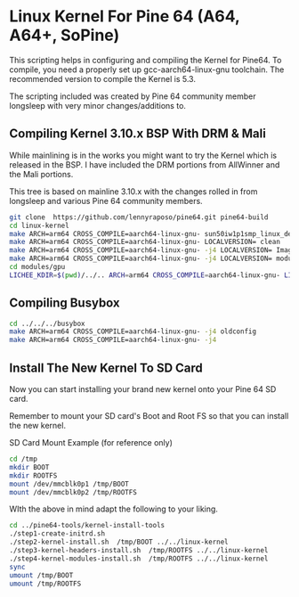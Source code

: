 # Linux Kernel For Pine 64 (A64, A64+, SoPine)

This scripting helps in configuring and compiling the Kernel for Pine64. To
compile, you need a properly set up gcc-aarch64-linux-gnu toolchain. The
recommended version to compile the Kernel is 5.3.

The scripting included was created by Pine 64 community member longsleep
with very minor changes/additions to.


## Compiling  Kernel 3.10.x  BSP With DRM & Mali

While mainlining is in the works you might want to try the Kernel which is
released in the BSP. I have included the DRM portions from AllWinner and
the Mali portions.

This tree is based on mainline 3.10.x with the changes rolled in from longsleep
and various Pine 64 community members.

```bash
git clone  https://github.com/lennyraposo/pine64.git pine64-build
cd linux-kernel
make ARCH=arm64 CROSS_COMPILE=aarch64-linux-gnu- sun50iw1p1smp_linux_defconfig
make ARCH=arm64 CROSS_COMPILE=aarch64-linux-gnu- LOCALVERSION= clean
make ARCH=arm64 CROSS_COMPILE=aarch64-linux-gnu- -j4 LOCALVERSION= Image
make ARCH=arm64 CROSS_COMPILE=aarch64-linux-gnu- -j4 LOCALVERSION= modules
cd modules/gpu
LICHEE_KDIR=$(pwd)/../.. ARCH=arm64 CROSS_COMPILE=aarch64-linux-gnu- LICHEE_PLATFORM=Pine64 make build
```


## Compiling Busybox

```bash
cd ../../../busybox
make ARCH=arm64 CROSS_COMPILE=aarch64-linux-gnu- -j4 oldconfig
make ARCH=arm64 CROSS_COMPILE=aarch64-linux-gnu- -j4
```


## Install The New Kernel To SD Card

Now you can start installing your brand new kernel onto your Pine 64 SD card.

Remember to mount your SD card's Boot and Root FS so that you can install
the new kernel.

SD Card Mount Example (for reference only)

```bash
cd /tmp
mkdir BOOT
mkdir ROOTFS
mount /dev/mmcblk0p1 /tmp/BOOT
mount /dev/mmcblk0p2 /tmp/ROOTFS
```

WIth the above in mind adapt the following to your liking.

```bash
cd ../pine64-tools/kernel-install-tools
./step1-create-initrd.sh
./step2-kernel-install.sh  /tmp/BOOT ../../linux-kernel
./step3-kernel-headers-install.sh  /tmp/ROOTFS ../../linux-kernel
./step4-kernel-modules-install.sh  /tmp/ROOTFS ../../linux-kernel
sync
umount /tmp/BOOT
umount /tmp/ROOTFS
```

